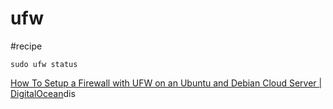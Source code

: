 # ufw
#recipe

`sudo ufw status`

[How To Setup a Firewall with UFW on an Ubuntu and Debian Cloud Server | DigitalOcean](https://www.digitalocean.com/community/tutorials/how-to-setup-a-firewall-with-ufw-on-an-ubuntu-and-debian-cloud-server)dis